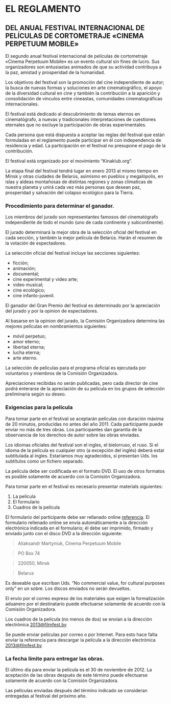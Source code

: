 EL REGLAMENTO
===================
DEL ANUAL FESTIVAL INTERNACIONAL DE PELÍCULAS DE CORTOMETRAJE «CINEMA PERPETUUM MOBILE» 
---------------

El segundo anual festival internacional de películas de cortometraje «Cinema Perpetuum Mobile» es un evento cultural sin fines de lucro. Sus organizadores son entusiastas animados de que su actividad contribuya a la paz, amistad y prosperidad de la humanidad.

Los objetivos del festival son la promoción del cine independiente de autor; la busca de nuevas formas y soluciones en arte cinematográfico, el apoyo de la diversidad cultural en cine y también la contribución a la aparición y consolidación de vínculos entre cineastas, comunidades cinematográficas internacionales.

El festival está dedicado al descubrimiento de temas eternos en cinematógrafo, a nuevas y tradicionales  interpretaciones de cuestiones eternales que no excluye la participación de obras experimentales.

Cada persona que está dispuesta a aceptar las reglas del festival que están formuladas en el reglamento puede participar en él con independencia de residencia y edad. La participación en el festival no presupone el pago de la contribución.

El festival está organizado por el movimiento “Kinaklub.org”.

La etapa final del festival tendrá lugar en enero 2013 al mismo tiempo en Minsk y otras ciudades de Belarús, asimismo en pueblos y megalópolis, en islas y aldeas montañosas de distintas regiones y zonas climaticas de nuestra planeta y unirá cada vez más personas que desean paz, prosperidad y salvación del colapso ecológico para la Tierra.

### Procedimiento para determinar el ganador.

Los miembros del jurado son representantes famosos del cinematógrafo independiente de todo el mundo (uno de cada continente y subcontinente).

El jurado determinará la mejor obra de la selección oficial del festival en cada sección, y también la mejor película de Belarús. Harán el resumen de la votación de espectadores.

La selección oficial del festival incluye las secciones siguientes:

* ficción;
* animación;
* documental; 
* cine experimental y video arte; 
* video musical;
* cine ecológico;
* cine infanto-juvenil.

El ganador del Gran Premio del festival es determinado por la apreciación del jurado y por la opinion de espectadores.

Al basarse en la opinion del jurado, la Comisión Organizadora determina las mejores películas en nombramientos siguientes:

* móvil perpetuo;
* amor eterno;
* libertad eterna;
* lucha eterna;
* arte eterno.

La selección de películas para el programa oficial es ejecutada por voluntarios y miembros de la Comisión Organizadora.

Apreciaciones recibidas no serán publicadas, pero cada director de cine podrá enterarse de la apreciación de su película en los grupos de selección preliminaria según su deseo.

### Exigencias para la película

Para tomar parte en el festival se aceptarán películas con duración máxima de 20 minutos, producidas no antes del año 2011. Cada participante puede enviar no más de tres obras. Los participantes dan garantía de la observancia de los derechos de autor sobre las obras enviadas.

Los idiomas oficiales del festival son el ingles, el bielorruso, el ruso. Si el idioma de la película es cualquier otro (a excepción del inglés) deberá estar subtitulada al ingles. Estaríamos muy agradecidos, si presentan Uds. los subtítulos como un fichero separado.

La película debe ser codificada en el formato DVD. El uso de otros formatos es posible solamente de acuerdo con la Comisión Organizadora.

Para tomar parte en el festival es necesario presentar materials siguientes:

1. La película
2. El formulario
3. Cuadros de la película

El formulario del participante debe ser rellanado online [referencia](http://filmfest.by/2013/submit/ ). El formulario rellenado online se envía automáticamente a la dirección electrónica indicada en el formulario; él debe ser imprimido, firmado y enviado junto con el disco DVD a la dirección siguiente:

>Aliaksandr Martyniuk, Cinema Perpetuum Mobile

>PO Box 74

>220050, Minsk

>Belarus 

Es deseable que escriban Uds. “No commercial value, for cultural purposes only” en un sobre. Los discos enviados no serán devueltos.

El envío por el correo expreso de los materiales que exigen la formalización aduanero por el destinatario puede efectuarse solamente de acuerdo con la Comisión Organizadora.

Los cuadros de la película (no menos de dos) se envían a la dirección electrónica 2013@filmfest.by

Se puede enviar películas por correo o por Internet. Para esto hace falta enviar la referencia para descargar la película a la dirección electrónica 2013@filmfest.by

### La fecha límite para entregar  las obras.

El último día para enviar la película es el 30 de noviembre de 2012. La aceptación de las obras después de este término puede efectuarse solamente de acuerdo con la Comisión Organizadora.

Las películas enviadas después del término indicado se consideran entregadas al festival del próximo año.
